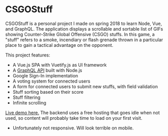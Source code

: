 # CSGOStuff

CSGOStuff is a personal project I made on spring 2018 to learn Node, Vue, and GraphQL.
The application displays a scrollable and sortable list of GIFs showing Counter-Strike Global Offensive (CSGO) stuffs. In this game, a "stuff" refers to a smoke, incendiary or flash grenade thrown in a particular place to gain a tactical advantage on the opponent.

This project features:
- A Vue.js SPA with Vuetify.js as UI framework
- A [GraphQL API](https://github.com/bviala/csgostuff-backend) built with Node.js
- Google Sign-In implementation
- A voting system for connected users
- A form for connected users to submit new stuffs, with field validation
- Stuff sorting based on their score
- Stuff filtering
- Infinite scrolling

[Live demo here.](https://kindhearted-battle.surge.sh/#/) The backend uses a free hosting that goes idle when not used, so content will probably take time to load on your first visit.

- Unfortunately not responsive. Will look terrible on mobile.
